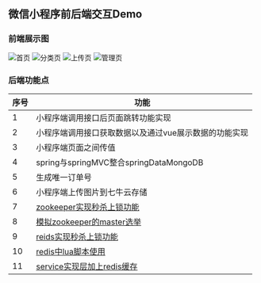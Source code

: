 ## 微信小程序前后端交互Demo<br>
### 前端展示图<br>
![首页](https://github.com/21karat/wx_pic/blob/master/src/main/webapp/pic/%E9%A6%96%E9%A1%B5.png)
![分类页](https://github.com/21karat/wx_pic/blob/master/src/main/webapp/pic/%E5%88%86%E7%B1%BB.png)
![上传页](https://github.com/21karat/wx_pic/blob/master/src/main/webapp/pic/%E4%B8%8A%E4%BC%A0%E9%A1%B5.png) 
![管理页](https://github.com/21karat/wx_pic/blob/master/src/main/webapp/pic/%E6%88%91%E7%9A%84.png) 


### 后端功能点
 序号  | 功能
 --------- | -------------
 1 | 小程序端调用接口后页面跳转功能实现
 2 | 小程序端调用接口获取数据以及通过vue展示数据的功能实现
 3 | 小程序端页面之间传值
 4 | spring与springMVC整合springDataMongoDB
 5 | 生成唯一订单号
 6 | 小程序端上传图片到七牛云存储
 7 | [zookeeper实现秒杀上锁功能](https://github.com/21karat/wx_pic/blob/master/src/main/java/com/karat/cn/controller/SecKillGoodsController.java)
 8 | [模拟zookeeper的master选举](https://github.com/21karat/wx_pic/tree/master/src/main/java/com/karat/cn/zk/master/zkApiMaster)
 9 | [reids实现秒杀上锁功能](https://github.com/21karat/wx_pic/blob/master/src/main/java/com/karat/cn/redis/lock/util/RedisTool.java)
 10 | [redis中lua脚本使用](https://github.com/21karat/wx_pic/blob/master/src/main/java/com/karat/cn/redis/demo/LuaDemo.java)
 11 | [service实现层加上redis缓存](https://github.com/21karat/wx_pic/blob/master/src/main/java/com/karat/cn/service/impl/PhotoServiceImpl.java)
